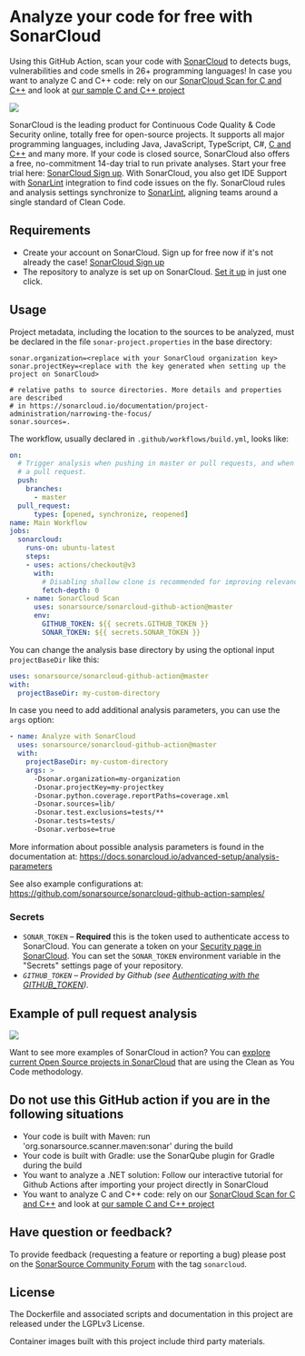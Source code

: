 # Analyze your code for free with SonarCloud

Using this GitHub Action, scan your code with [SonarCloud](https://sonarcloud.io/) to detects bugs, vulnerabilities and code smells in 26+ programming languages!
In case you want to analyze C and C++ code: rely on our [SonarCloud Scan for C and C++](https://github.com/marketplace/actions/sonarcloud-scan-for-c-and-c) and look at [our sample C and C++ project](https://github.com/sonarsource-cfamily-examples?q=gh-actions-sc&type=all&language=&sort=)

<img src="./images/SonarCloud-72px.png">

SonarCloud is the leading product for Continuous Code Quality & Code Security online, totally free for open-source projects. It supports all major programming languages, including Java, JavaScript, TypeScript, C#, [C and C++](https://github.com/marketplace/actions/sonarcloud-scan-for-c-and-c) and many more. If your code is closed source, SonarCloud also offers a free, no-commitment 14-day trial to run private analyses. Start your free trial here: [SonarCloud Sign up](https://www.sonarsource.com/products/sonarcloud/signup/). With SonarCloud, you also get IDE Support with [SonarLint](https://www.sonarsource.com/products/sonarlint/) integration to find code issues on the fly. SonarCloud rules and analysis settings synchronize to [SonarLint](https://www.sonarsource.com/products/sonarlint/), aligning teams around a single standard of Clean Code.

## Requirements

* Create your account on SonarCloud. Sign up for free now if it's not already the case! [SonarCloud Sign up](https://www.sonarsource.com/products/sonarcloud/signup/)
* The repository to analyze is set up on SonarCloud. [Set it up](https://sonarcloud.io/projects/create) in just one click.

## Usage

Project metadata, including the location to the sources to be analyzed, must be declared in the file `sonar-project.properties` in the base directory:

```properties
sonar.organization=<replace with your SonarCloud organization key>
sonar.projectKey=<replace with the key generated when setting up the project on SonarCloud>

# relative paths to source directories. More details and properties are described
# in https://sonarcloud.io/documentation/project-administration/narrowing-the-focus/
sonar.sources=.
```

The workflow, usually declared in `.github/workflows/build.yml`, looks like:

```yaml
on:
  # Trigger analysis when pushing in master or pull requests, and when creating
  # a pull request.
  push:
    branches:
      - master
  pull_request:
      types: [opened, synchronize, reopened]
name: Main Workflow
jobs:
  sonarcloud:
    runs-on: ubuntu-latest
    steps:
    - uses: actions/checkout@v3
      with:
        # Disabling shallow clone is recommended for improving relevancy of reporting
        fetch-depth: 0
    - name: SonarCloud Scan
      uses: sonarsource/sonarcloud-github-action@master
      env:
        GITHUB_TOKEN: ${{ secrets.GITHUB_TOKEN }}
        SONAR_TOKEN: ${{ secrets.SONAR_TOKEN }}
```

You can change the analysis base directory by using the optional input `projectBaseDir` like this:

```yaml
uses: sonarsource/sonarcloud-github-action@master
with:
  projectBaseDir: my-custom-directory
```

In case you need to add additional analysis parameters, you can use the `args` option:

```yaml
- name: Analyze with SonarCloud
  uses: sonarsource/sonarcloud-github-action@master
  with:
    projectBaseDir: my-custom-directory
    args: >
      -Dsonar.organization=my-organization
      -Dsonar.projectKey=my-projectkey
      -Dsonar.python.coverage.reportPaths=coverage.xml
      -Dsonar.sources=lib/
      -Dsonar.test.exclusions=tests/**
      -Dsonar.tests=tests/
      -Dsonar.verbose=true
```

More information about possible analysis parameters is found in the documentation at:
https://docs.sonarcloud.io/advanced-setup/analysis-parameters

See also example configurations at:
https://github.com/sonarsource/sonarcloud-github-action-samples/

### Secrets

- `SONAR_TOKEN` – **Required** this is the token used to authenticate access to SonarCloud. You can generate a token on your [Security page in SonarCloud](https://sonarcloud.io/account/security/). You can set the `SONAR_TOKEN` environment variable in the "Secrets" settings page of your repository.
- *`GITHUB_TOKEN` – Provided by Github (see [Authenticating with the GITHUB_TOKEN](https://help.github.com/en/actions/automating-your-workflow-with-github-actions/authenticating-with-the-github_token)).*

## Example of pull request analysis

<img src="./images/SonarCloud-analysis-in-Checks.png">

Want to see more examples of SonarCloud in action? You can [explore current Open Source projects in SonarCloud](https://sonarcloud.io/explore/projects?sort=-analysis_date) that are using the Clean as You Code methodology.

## Do not use this GitHub action if you are in the following situations

* Your code is built with Maven: run 'org.sonarsource.scanner.maven:sonar' during the build
* Your code is built with Gradle: use the SonarQube plugin for Gradle during the build
* You want to analyze a .NET solution: Follow our interactive tutorial for Github Actions after importing your project directly in SonarCloud
* You want to analyze C and C++ code: rely on our [SonarCloud Scan for C and C++](https://github.com/marketplace/actions/sonarcloud-scan-for-c-and-c) and look at [our sample C and C++ project](https://github.com/sonarsource-cfamily-examples?q=gh-actions-sc&type=all&language=&sort=)

## Have question or feedback?

To provide feedback (requesting a feature or reporting a bug) please post on the [SonarSource Community Forum](https://community.sonarsource.com/) with the tag `sonarcloud`.

## License

The Dockerfile and associated scripts and documentation in this project are released under the LGPLv3 License.

Container images built with this project include third party materials.
